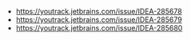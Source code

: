 * https://youtrack.jetbrains.com/issue/IDEA-285678
* https://youtrack.jetbrains.com/issue/IDEA-285679
* https://youtrack.jetbrains.com/issue/IDEA-285680